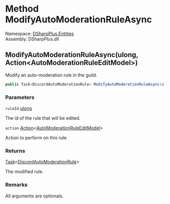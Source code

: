 # Method ModifyAutoModerationRuleAsync

Namespace: [DSharpPlus.Entities](DSharpPlus.Entities.md)  
Assembly: DSharpPlus.dll

## <a id="DSharpPlus_Entities_DiscordGuild_ModifyAutoModerationRuleAsync_System_UInt64_System_Action_DSharpPlus_Net_Models_AutoModerationRuleEditModel__"></a>ModifyAutoModerationRuleAsync\(ulong, Action<AutoModerationRuleEditModel\>\)

Modify an auto-moderation rule in the guild.

```csharp
public Task<DiscordAutoModerationRule> ModifyAutoModerationRuleAsync(ulong ruleId, Action<AutoModerationRuleEditModel> action)
```

### Parameters

`ruleId` [ulong](https://learn.microsoft.com/dotnet/api/system.uint64)

The id of the rule that will be edited.

`action` [Action](https://learn.microsoft.com/dotnet/api/system.action\-1)<[AutoModerationRuleEditModel](DSharpPlus.Net.Models.AutoModerationRuleEditModel.md)\>

Action to perform on this rule.

### Returns

[Task](https://learn.microsoft.com/dotnet/api/system.threading.tasks.task\-1)<[DiscordAutoModerationRule](DSharpPlus.Entities.DiscordAutoModerationRule.md)\>

The modified rule.

### Remarks

All arguments are optionals.

